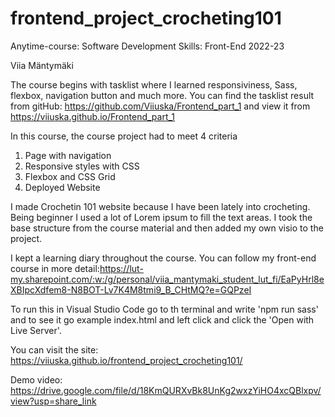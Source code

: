 # frontend_project_crocheting101

Anytime-course: Software Development Skills: Front-End 2022-23  

Viia Mäntymäki

The course begins with tasklist where I learned responsiviness, Sass, flexbox, navigation button and much more. You can find the tasklist result from gitHub: https://github.com/Viiuska/Frontend_part_1 and view it from https://viiuska.github.io/Frontend_part_1


In this course, the course project had to meet 4 criteria  
1. Page with navigation  
2. Responsive styles with CSS  
3. Flexbox and CSS Grid  
4. Deployed Website

I made Crochetin 101 website because I have been lately into crocheting. Being beginner I used a lot of Lorem ipsum to fill the text areas. I took the base structure from the course material and then added my own visio to the project.

I kept a learning diary throughout the course. You can follow my front-end course in more detail:https://lut-my.sharepoint.com/:w:/g/personal/viia_mantymaki_student_lut_fi/EaPyHrl8eXBIpcXdfem8-N8BOT-Lv7K4M8tmi9_B_CHtMQ?e=GQPzeI

To run this in Visual Studio Code go to th terminal and write 'npm run sass' and to see it go example index.html and left click and click the 'Open with Live Server'.

You can visit the site: https://viiuska.github.io/frontend_project_crocheting101/

Demo video: https://drive.google.com/file/d/18KmQURXvBk8UnKg2wxzYiHO4xcQBlxpv/view?usp=share_link
